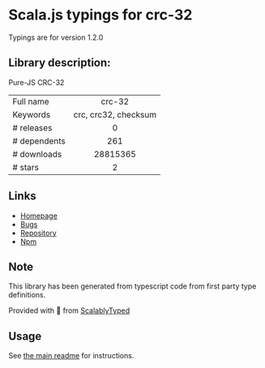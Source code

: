 
# Scala.js typings for crc-32

Typings are for version 1.2.0

## Library description:
Pure-JS CRC-32

|                    |                 |
| ------------------ | :-------------: |
| Full name          | crc-32 |
| Keywords           | crc, crc32, checksum |
| # releases         | 0 |
| # dependents       | 261 |
| # downloads        | 28815365 |
| # stars            | 2 |

## Links
- [Homepage](http://sheetjs.com/opensource)
- [Bugs](https://github.com/SheetJS/js-crc32/issues)
- [Repository](https://github.com/SheetJS/js-crc32)
- [Npm](https://www.npmjs.com/package/crc-32)
    


## Note
This library has been generated from typescript code from first party type definitions.

Provided with :purple_heart: from [ScalablyTyped](https://github.com/oyvindberg/ScalablyTyped)

## Usage
See [the main readme](../../readme.md) for instructions.


